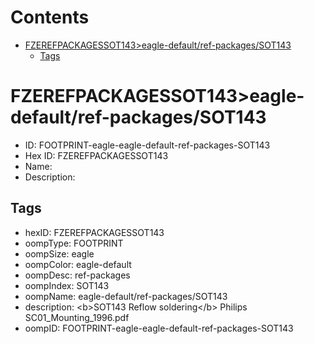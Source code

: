 



Contents
========

* [FZEREFPACKAGESSOT143>eagle-default/ref-packages/SOT143](#fzerefpackagessot143eagle-defaultref-packagessot143)
	* [Tags](#tags)

# FZEREFPACKAGESSOT143>eagle-default/ref-packages/SOT143

- ID: FOOTPRINT-eagle-eagle-default-ref-packages-SOT143
- Hex ID: FZEREFPACKAGESSOT143
- Name: 
- Description: 

## Tags

- hexID: FZEREFPACKAGESSOT143
- oompType: FOOTPRINT
- oompSize: eagle
- oompColor: eagle-default
- oompDesc: ref-packages
- oompIndex: SOT143
- oompName: eagle-default/ref-packages/SOT143
- description: &lt;b&gt;SOT143 Reflow soldering&lt;/b&gt; Philips SC01_Mounting_1996.pdf
- oompID: FOOTPRINT-eagle-eagle-default-ref-packages-SOT143
